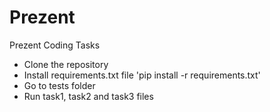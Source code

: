 # Prezent
Prezent Coding Tasks

- Clone the repository
- Install requirements.txt file 'pip install -r requirements.txt'
- Go to tests folder
- Run task1, task2 and task3 files


